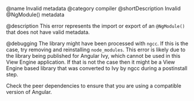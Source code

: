 @name Invalid metadata
@category compiler
@shortDescription Invalid @NgModule() metadata

@description
This error represents the import or export of an `@NgModule()` that does not have valid metadata.

@debugging
The library might have been processed with `ngcc`.
If this is the case, try removing and reinstalling `node_modules`.
This error is likely due to the library being published for Angular Ivy, which cannot be used in this View Engine application.
If that is not the case then it might be a View Engine based library that was converted to Ivy by ngcc during a postinstall step.

Check the peer dependencies to ensure that you are using a compatible version of Angular.
